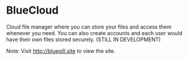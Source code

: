 # BlueCloud
Cloud file manager where you can store your files and access them whenever you need. You can also create accounts and each user would have their own files stored securely.
(STILL IN DEVELOPMENT)

Note: Visit http://bluepill.site to view the site.
